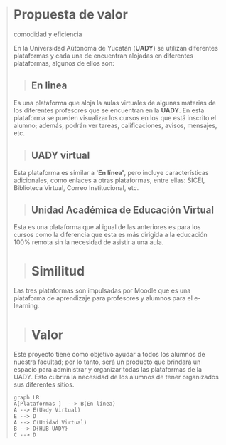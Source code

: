 > # Propuesta de valor
> comodidad y eficiencia
> 
> En la Universidad Aútonoma de Yucatán (**UADY**) se utilizan diferentes plataformas y cada una de encuentran alojadas en diferentes plataformas, algunos de ellos son:
>> ## En linea
> Es una plataforma que aloja la aulas virtuales de algunas materias de los diferentes profesores que se encuentran en la **UADY**. 
> En esta plataforma se pueden visualizar los cursos en los que está inscrito el alumno; además, podrán ver tareas, calificaciones, avisos, mensajes, etc.
> 
> >## UADY virtual 
>Esta plataforma es similar a **'En línea'**, pero incluye características adicionales, como enlaces a otras plataformas, entre ellas: SICEI, Biblioteca Virtual, Correo Institucional, etc.
>
>>## Unidad Académica de Educación Virtual
>Esta es una plataforma que al igual de las anteriores es para los cursos como la diferencia que esta es más dirigida a la educación 100%  remota sin la necesidad de asistir a una aula.
>
>># Similitud
>Las tres plataformas son impulsadas por Moodle que es una plataforma de aprendizaje para profesores y alumnos para el e-learning.
>
>># Valor 
>Este proyecto tiene como objetivo ayudar a todos los alumnos de nuestra facultad; por lo tanto, será un producto que brindará un espacio para administrar y organizar todas las plataformas de la UADY. Esto cubrirá la necesidad de los alumnos de tener organizados sus diferentes sitios.
>
>```mermaid
>graph LR
>A[Plataformas ]  --> B(En linea)
>A --> E(Uady Virtual)
>E --> D
>A --> C(Unidad Virtual)
>B --> D{HUB UADY}
>C --> D
